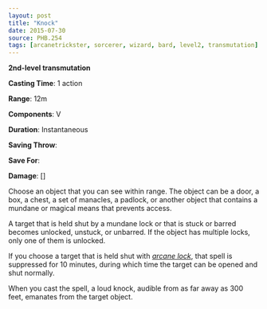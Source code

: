 ```yaml
---
layout: post
title: "Knock"
date: 2015-07-30
source: PHB.254
tags: [arcanetrickster, sorcerer, wizard, bard, level2, transmutation]
---
```


**2nd-level transmutation**

**Casting Time**: 1 action

**Range**: 12m

**Components**: V

**Duration**: Instantaneous

**Saving Throw**:

**Save For**:

**Damage**: []

Choose an object that you can see within range. The object can be a door, a box, a chest, a set of manacles, a padlock, or another object that contains a mundane or magical means that prevents access.

A target that is held shut by a mundane lock or that is stuck or barred becomes unlocked, unstuck, or unbarred. If the object has multiple locks, only one of them is unlocked.

If you choose a target that is held shut with *[arcane lock](../arcane-lock/ "arcane lock (lvl 2)")*, that spell is suppressed for 10 minutes, during which time the target can be opened and shut normally.

When you cast the spell, a loud knock, audible from as far away as 300 feet, emanates from the target object.
